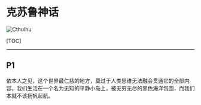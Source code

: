 # 克苏鲁神话

![Cthulhu](C:\Users\aceac\Downloads\josh-iwanski-dsc-0436.jpg)

[TOC]

---

## P1

依本人之见，这个世界最仁慈的地方，莫过于人类思维无法融会贯通它的全部内容。我们生活在一个名为无知的平静小岛上，被无穷无尽的黑色海洋包围，而我们本就不该扬帆起航。